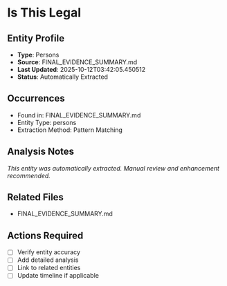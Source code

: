 # Is This Legal

## Entity Profile
- **Type**: Persons
- **Source**: FINAL_EVIDENCE_SUMMARY.md
- **Last Updated**: 2025-10-12T03:42:05.450512
- **Status**: Automatically Extracted

## Occurrences
- Found in: FINAL_EVIDENCE_SUMMARY.md
- Entity Type: persons
- Extraction Method: Pattern Matching

## Analysis Notes
*This entity was automatically extracted. Manual review and enhancement recommended.*

## Related Files
- FINAL_EVIDENCE_SUMMARY.md

## Actions Required
- [ ] Verify entity accuracy
- [ ] Add detailed analysis
- [ ] Link to related entities
- [ ] Update timeline if applicable
